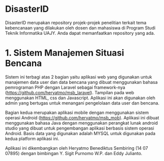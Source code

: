 # DisasterID
DisasterID merupakan repository projek-projek penelitian terkait tema kebencanaan yang dilakukan oleh dosen dan mahasiswa di Program Studi Teknik Informatika UAJY. Anda dapat memanfaatkan repository yang ada.

# 1. Sistem Manajemen Situasi Bencana 

Sistem ini terbagi atas 2 bagian yaitu aplikasi web yang digunakan untuk manajemen data user dan data bencana yang dibuat menggunakan bahasa pemrograman PHP dengan  Laravel sebagai framework-nya (https://github.com/heryatmo/msb_laravel). Tampilan pada web menggunakan HTML, css dan Javascript. Aplikasi ini akan digunakan oleh admin yang bertugas untuk menangani pengelolaan data user dan bencana. 

Bagian kedua merupakan aplikasi mobile dengan menggunakan sistem operasi Android (https://github.com/heryatmo/msb_mob). Aplikasi ini dibuat menggunakan bahasa Java dengan menggunakan perangkat lunak android studio yang dibuat untuk pengembangan aplikasi berbasis sistem operasi Android. Basis data yang digunakan adalah MYSQL untuk digunakan pada kedua platform aplikasi ini.

Aplikasi ini dikembangkan oleh Heryatmo Benediktus Sembiring (14 07 07895) dengan bimbingan Y. Sigit Purnomo W.P. dan Eddy Julianto. 
